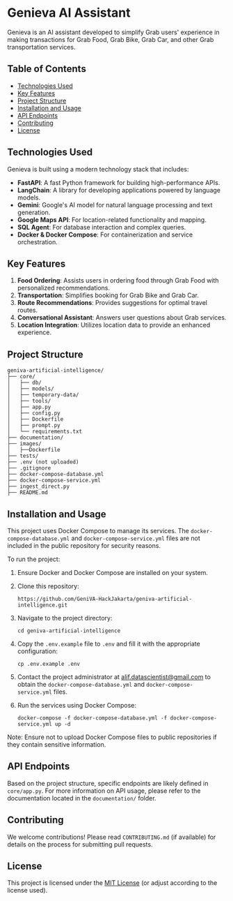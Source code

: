 # Genieva AI Assistant

Genieva is an AI assistant developed to simplify Grab users' experience in making transactions for Grab Food, Grab Bike, Grab Car, and other Grab transportation services.

## Table of Contents
- [Technologies Used](#technologies-used)
- [Key Features](#key-features)
- [Project Structure](#project-structure)
- [Installation and Usage](#installation-and-usage)
- [API Endpoints](#api-endpoints)
- [Contributing](#contributing)
- [License](#license)

## Technologies Used

Genieva is built using a modern technology stack that includes:

- **FastAPI**: A fast Python framework for building high-performance APIs.
- **LangChain**: A library for developing applications powered by language models.
- **Gemini**: Google's AI model for natural language processing and text generation.
- **Google Maps API**: For location-related functionality and mapping.
- **SQL Agent**: For database interaction and complex queries.
- **Docker & Docker Compose**: For containerization and service orchestration.

## Key Features

1. **Food Ordering**: Assists users in ordering food through Grab Food with personalized recommendations.
2. **Transportation**: Simplifies booking for Grab Bike and Grab Car.
3. **Route Recommendations**: Provides suggestions for optimal travel routes.
4. **Conversational Assistant**: Answers user questions about Grab services.
5. **Location Integration**: Utilizes location data to provide an enhanced experience.

## Project Structure

```
geniva-artificial-intelligence/
├── core/
│   ├── db/
│   ├── models/
│   ├── temporary-data/
│   ├── tools/
│   ├── app.py
│   ├── config.py
│   ├── Dockerfile
│   ├── prompt.py
│   └── requirements.txt
├── documentation/
├── images/
│   ├──Dockerfile
├── tests/
├── .env (not uploaded)
├── .gitignore
├── docker-compose-database.yml
├── docker-compose-service.yml
├── ingest_direct.py
├── README.md
```

## Installation and Usage

This project uses Docker Compose to manage its services. The `docker-compose-database.yml` and `docker-compose-service.yml` files are not included in the public repository for security reasons.

To run the project:

1. Ensure Docker and Docker Compose are installed on your system.

2. Clone this repository:
   ```
   https://github.com/GeniVA-HackJakarta/geniva-artificial-intelligence.git
   ```

3. Navigate to the project directory:
   ```
   cd geniva-artificial-intelligence
   ```

4. Copy the `.env.example` file to `.env` and fill it with the appropriate configuration:
   ```
   cp .env.example .env
   ```

5. Contact the project administrator at alif.datascientist@gmail.com to obtain the `docker-compose-database.yml` and `docker-compose-service.yml` files.

6. Run the services using Docker Compose:
   ```
   docker-compose -f docker-compose-database.yml -f docker-compose-service.yml up -d
   ```

Note: Ensure not to upload Docker Compose files to public repositories if they contain sensitive information.

## API Endpoints

Based on the project structure, specific endpoints are likely defined in `core/app.py`. For more information on API usage, please refer to the documentation located in the `documentation/` folder.

## Contributing

We welcome contributions! Please read `CONTRIBUTING.md` (if available) for details on the process for submitting pull requests.

## License

This project is licensed under the [MIT License](LICENSE) (or adjust according to the license used).